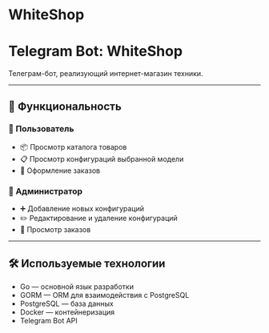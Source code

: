 # WhiteShop



# Telegram Bot: WhiteShop

Телеграм-бот, реализующий интернет-магазин техники.

---

## 🚀 Функциональность

### 👤 Пользователь
- 📦 Просмотр каталога товаров  
- 📋 Просмотр конфигураций выбранной модели  
- 🛒 Оформление заказов  

### 🔐 Администратор
- ➕ Добавление новых конфигураций  
- ✏️ Редактирование и удаление конфигураций  
- 📑 Просмотр заказов  

---

## 🛠 Используемые технологии

- Go — основной язык разработки  
- GORM — ORM для взаимодействия с PostgreSQL  
- PostgreSQL — база данных  
- Docker — контейнеризация  
- Telegram Bot API    
